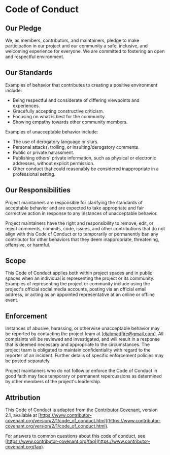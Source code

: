 # Code of Conduct

## Our Pledge

We, as members, contributors, and maintainers, pledge to make participation in our
project and our community a safe, inclusive, and welcoming experience for everyone.
We are committed to fostering an open and respectful environment.

## Our Standards

Examples of behavior that contributes to creating a positive environment include:

- Being respectful and considerate of differing viewpoints and experiences.
- Gracefully accepting constructive criticism.
- Focusing on what is best for the community.
- Showing empathy towards other community members.

Examples of unacceptable behavior include:

- The use of derogatory language or slurs.
- Personal attacks, trolling, or insulting/derogatory comments.
- Public or private harassment.
- Publishing others' private information, such as physical or electronic addresses,
  without explicit permission.
- Other conduct that could reasonably be considered inappropriate in a professional setting.

## Our Responsibilities

Project maintainers are responsible for clarifying the standards of acceptable behavior and
are expected to take appropriate and fair corrective action in response to any instances of
unacceptable behavior.

Project maintainers have the right and responsibility to remove, edit, or reject comments,
commits, code, issues, and other contributions that do not align with this Code of Conduct
or to temporarily or permanently ban any contributor for other behaviors that they deem
inappropriate, threatening, offensive, or harmful.

## Scope

This Code of Conduct applies both within project spaces and in public spaces when an
individual is representing the project or its community. Examples of representing the
project or community include using the project's official social media accounts, posting
via an official email address, or acting as an appointed representative at an online or
offline event.

## Enforcement

Instances of abusive, harassing, or otherwise unacceptable behavior may be reported by
contacting the project team at [djahmadfire@gmail.com]. All complaints will be reviewed and
investigated, and will result in a response that is deemed necessary and appropriate to
the circumstances. The project team is obligated to maintain confidentiality with regard
to the reporter of an incident. Further details of specific enforcement policies may be
posted separately.

Project maintainers who do not follow or enforce the Code of Conduct in good faith may
face temporary or permanent repercussions as determined by other members of the project's
leadership.

## Attribution

This Code of Conduct is adapted from the
[Contributor Covenant](https://www.contributor-covenant.org), version 2.1, available at
[https://www.contributor-covenant.org/version/2/1/code_of_conduct.html](https://www.contributor-covenant.org/version/2/1/code_of_conduct.html).

For answers to common questions about this code of conduct, see
[https://www.contributor-covenant.org/faq](https://www.contributor-covenant.org/faq).
